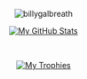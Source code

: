 <div id="header" align="center">

![billygalbreath](https://user-images.githubusercontent.com/332527/185812780-0030ec29-cd1f-4cc3-9efb-cbbfff7f2ef8.svg)

[![My GitHub Stats](https://github-readme-stats.vercel.app/api?username=BillyGalbreath&show_icons=true&theme=onedark&include_all_commits=true&count_private=true&custom_title=My%20GitHub%20stats)](https://github.com/BillyGalbreath)

<br>  

[![My Trophies](https://github-profile-trophy.vercel.app/?username=BillyGalbreath&theme=onedark)](https://github.com/BillyGalbreath)

</div>
